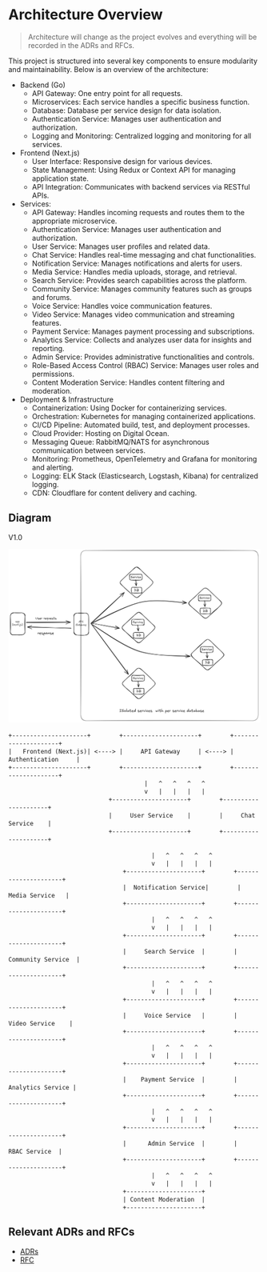 # Architecture Overview

> Architecture will change as the project evolves and everything will be recorded in the ADRs and RFCs.

This project is structured into several key components to ensure modularity and maintainability. Below is an overview of the architecture:

- Backend (Go)
    - API Gateway: One entry point for all requests.
    - Microservices: Each service handles a specific business function.
    - Database: Database per service design for data isolation.
    - Authentication Service: Manages user authentication and authorization.
    - Logging and Monitoring: Centralized logging and monitoring for all services.
- Frontend (Next.js)
    - User Interface: Responsive design for various devices.
    - State Management: Using Redux or Context API for managing application state.
    - API Integration: Communicates with backend services via RESTful APIs.
- Services:
  - API Gateway: Handles incoming requests and routes them to the appropriate microservice.
  - Authentication Service: Manages user authentication and authorization.
  - User Service: Manages user profiles and related data.
  - Chat Service: Handles real-time messaging and chat functionalities.
  - Notification Service: Manages notifications and alerts for users.
  - Media Service: Handles media uploads, storage, and retrieval.
  - Search Service: Provides search capabilities across the platform.
  - Community Service: Manages community features such as groups and forums.
  - Voice Service: Handles voice communication features.
  - Video Service: Manages video communication and streaming features.
  - Payment Service: Manages payment processing and subscriptions.
  - Analytics Service: Collects and analyzes user data for insights and reporting.
  - Admin Service: Provides administrative functionalities and controls.
  - Role-Based Access Control (RBAC) Service: Manages user roles and permissions.
  - Content Moderation Service: Handles content filtering and moderation.
- Deployment & Infrastructure
  - Containerization: Using Docker for containerizing services.
  - Orchestration: Kubernetes for managing containerized applications.
  - CI/CD Pipeline: Automated build, test, and deployment processes.
  - Cloud Provider: Hosting on Digital Ocean.
  - Messaging Queue: RabbitMQ/NATS for asynchronous communication between services.
  - Monitoring: Prometheus, OpenTelemetry and Grafana for monitoring and alerting.
  - Logging: ELK Stack (Elasticsearch, Logstash, Kibana) for centralized logging.
  - CDN: Cloudflare for content delivery and caching.


## Diagram

V1.0

[![Architecture Diagram](../diagrams/architecture/creavio-app-architecture-v1.png)](../diagrams/architecture/creavio-app-architecture-v1.svg)


```plaintext
+---------------------+        +---------------------+        +---------------------+
|   Frontend (Next.js)| <----> |     API Gateway     | <----> |  Authentication     |
+---------------------+        +---------------------+        +---------------------+
                                      |   ^   ^   ^   ^
                                      v   |   |   |   |
                            +---------------------+        +---------------------+
                            |     User Service    |        |     Chat Service    |
                            +---------------------+        +---------------------+

                                        |   ^   ^   ^   ^
                                        v   |   |   |   |
                                +---------------------+        +---------------------+
                                |  Notification Service|        |     Media Service   |
                                +---------------------+        +---------------------+
                                        |   ^   ^   ^   ^
                                        v   |   |   |   |
                                +---------------------+        +---------------------+
                                |     Search Service  |        |  Community Service  |
                                +---------------------+        +---------------------+
                                        |   ^   ^   ^   ^
                                        v   |   |   |   |
                                +---------------------+        +---------------------+
                                |     Voice Service   |        |     Video Service    |
                                +---------------------+        +---------------------+
                                        |   ^   ^   ^   ^
                                        v   |   |   |   |
                                +---------------------+        +---------------------+
                                |    Payment Service  |        |    Analytics Service |
                                +---------------------+        +---------------------+
                                        |   ^   ^   ^   ^
                                        v   |   |   |   |
                                +---------------------+        +---------------------+
                                |      Admin Service  |        |       RBAC Service  |
                                +---------------------+        +---------------------+
                                        |   ^   ^   ^   ^
                                        v   |   |   |   |
                                +---------------------+
                                | Content Moderation  |
                                +---------------------+

```

## Relevant ADRs and RFCs
- [ADRs](./ADR/README.md)
- [RFC](./RFC/README.md)
